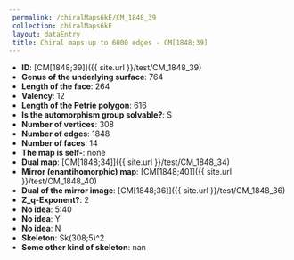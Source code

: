 ```yaml
--- 
 permalink: /chiralMaps6kE/CM_1848_39 
 collection: chiralMaps6kE
 layout: dataEntry
 title: Chiral maps up to 6000 edges - CM[1848;39]
---
```


- **ID**: [CM[1848;39]]({{ site.url }}/test/CM_1848_39)
- **Genus of the underlying surface**: 764
- **Length of the face**: 264
- **Valency**: 12
- **Length of the Petrie polygon**: 616
- **Is the automorphism group solvable?**: S
- **Number of vertices**: 308
- **Number of edges**: 1848
- **Number of faces**: 14
- **The map is self-**: none
- **Dual map**: [CM[1848;34]]({{ site.url }}/test/CM_1848_34)
- **Mirror (enantihomorphic) map**: [CM[1848;40]]({{ site.url }}/test/CM_1848_40)
- **Dual of the mirror image**: [CM[1848;36]]({{ site.url }}/test/CM_1848_36)
- **Z_q-Exponent?**: 2
- **No idea**:  5:40
- **No idea**: Y
- **No idea**: N
- **Skeleton**: Sk(308;5)^2
- **Some other kind of skeleton**: nan
